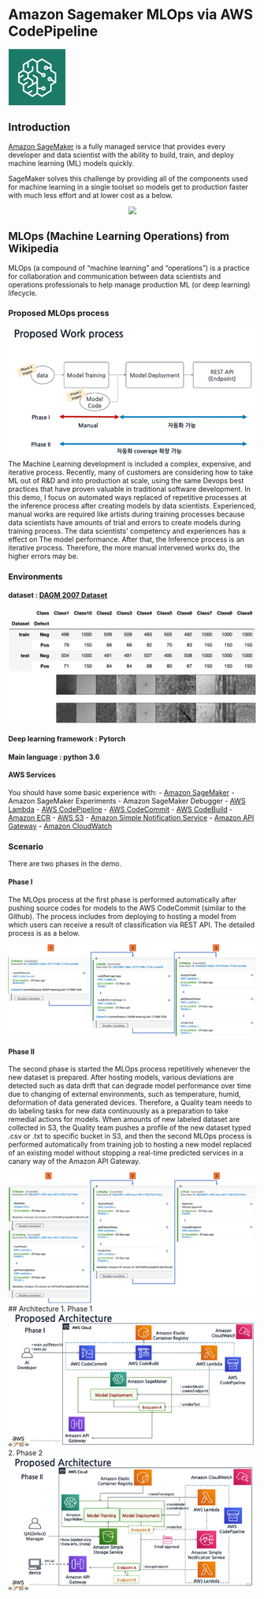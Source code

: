 # Amazon Sagemaker MLOps via AWS CodePipeline

<div align="left">
  <img src="./docs/images/sagemaker.png">
</div>

## Introduction

[Amazon SageMaker](https://aws.amazon.com/sagemaker) is a fully managed service that provides every developer and data scientist with the ability to build, train, and deploy machine learning (ML) models quickly.

SageMaker solves this challenge by providing all of the components used for machine learning in a single toolset so models get to production faster with much less effort and at lower cost as a below.

<div align="center">
  <img src="https://d1.awsstatic.com/re19/Sagemaker/SageMaker_Overview-Chart.247eaea6e41ddca8299c5a9a9e91b5d78b751c38.png">
</div>

## MLOps (Machine Learning Operations) from Wikipedia

MLOps (a compound of “machine learning” and “operations”) is a practice for collaboration and communication between data scientists and operations professionals to help manage production ML (or deep learning) lifecycle.

### Proposed MLOps process

<div align="center">
  <img src="./docs/images/proposedworkprocess.png">
</div>
The Machine Learning development is included a complex, expensive, and iterative process. Recently, many of customers are considering how to take ML out of R&D and into production at scale, using the same Devops best practices that have proven valuable in traditional software development. 
In this demo, I focus on automated ways replaced of repetitive processes at the inference process after creating models by data scientists. Experienced, manual works are required like artists during training processes because data scientists have amounts of trial and errors to create models during training process.  The data scientists' competency and experiences has a effect on The model performance. After that, the Inference process is an iterative process. Therefore, the more manual intervened works do, the higher errors may be.
 
 ### Environments
  #### dataset : [DAGM 2007 Dataset](https://hci.iwr.uni-heidelberg.de/node/3616)
  <div align="center">
  <img src="./docs/images/dataset.png">
  </div>
  
  #### Deep learning framework : Pytorch
  #### Main language : python 3.6
  #### AWS Services
  You should have some basic experience with:
      - [Amazon SageMaker](https://aws.amazon.com/sagemaker/)
        - Amazon SageMaker Experiments
        - Amazon SageMaker Debugger
      - [AWS Lambda](https://aws.amazon.com/lambda/)
      - [AWS CodePipeline](https://aws.amazon.com/codepipeline/)
      - [AWS CodeCommit](https://aws.amazon.com/codecommit/)
      - [AWS CodeBuild](https://aws.amazon.com/codebuild/)
      - [Amazon ECR](https://aws.amazon.com/ecr/)
      - [AWS S3](https://aws.amazon.com/s3/)
      - [Amazon Simple Notification Service](https://aws.amazon.com/sns/)
      - [Amazon API Gateway](https://aws.amazon.com/api-gateway/)
      - [Amazon CloudWatch](https://aws.amazon.com/cloudwatch/)

### Scenario

There are two phases in the demo.

#### Phase I

The MLOps process at the first phase is performed automatically after pushing source codes for models to the AWS CodeCommit (similar to the Github). The process includes from deploying to hosting a model from which users can receive a result of classification via REST API. The detailed process is as a below.

<div align="center">
  <img src="./docs/images/phase1process.png">
</div>

#### Phase II

The second phase is started the MLOps process repetitively whenever the new dataset is prepared. After hosting models, various deviations are detected such as data drift that can degrade model performance over time due to changing of external environments, such as temperature, humid, deformation of data generated devices. Therefore, a Quality team needs to do labeling tasks for new data continuously as a preparation to take remedial actions for models.
When amounts of new labeled dataset are collected in S3, the Quality team pushes a profile of the new dataset typed .csv or .txt to specific bucket in S3, and then the second MLOps process is performed automatically from training job to hosting a new model replaced of an existing model without stopping a real-time predicted services in a canary way of the Amazon API Gateway.

<div align="center">
  <img src="./docs/images/phase2process.png">
</div>
## Architecture
 1. Phase 1 
<div align="left">
  <img src="./docs/images/architecture1.png">
</div>
 2. Phase 2 
<div align="left">
  <img src="./docs/images/architecture2.png">
</div>

